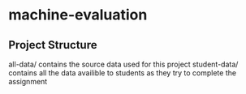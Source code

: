# machine-evaluation

## Project Structure
all-data/ contains the source data used for this project
student-data/ contains all the data availible to students as they try to complete the assignment